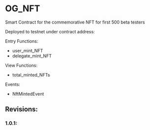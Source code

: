 # OG_NFT
Smart Contract for the commemorative NFT for first 500 beta testers

Deployed to testnet under contract address: 

Entry Functions:
- user_mint_NFT
- delegate_mint_NFT

View Functions:
- total_minted_NFTs

Events:
- NftMintedEvent

## Revisions:
### 1.0.1: